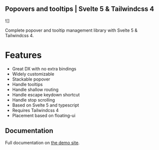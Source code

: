 ## Popovers and tooltips | Svelte 5 & Tailwindcss 4

![]

Complete popover and tooltip management library with Svelte 5 & Tailwindcss 4.

# Features
- Great DX with no extra bindings
- Widely customizable
- Stackable popover
- Handle tooltips
- Handle shallow routing
- Handle escape keydown shortcut
- Handle stop scrolling
- Based on Svelte 5 and typescript
- Requires Tailwindcss 4
- Placement based on floating-ui

## Documentation

Full documentation on [the demo site](https://svelte-pops.vercel.app/).
